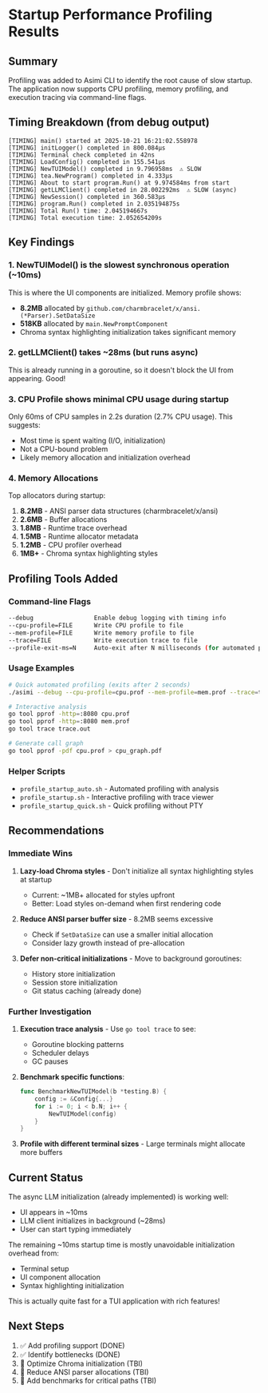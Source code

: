 # Startup Performance Profiling Results

## Summary

Profiling was added to Asimi CLI to identify the root cause of slow startup. The application now supports CPU profiling, memory profiling, and execution tracing via command-line flags.

## Timing Breakdown (from debug output)

```
[TIMING] main() started at 2025-10-21 16:21:02.558978
[TIMING] initLogger() completed in 800.084µs
[TIMING] Terminal check completed in 42ns
[TIMING] LoadConfig() completed in 155.541µs
[TIMING] NewTUIModel() completed in 9.796958ms  ⚠️ SLOW
[TIMING] tea.NewProgram() completed in 4.333µs
[TIMING] About to start program.Run() at 9.974584ms from start
[TIMING] getLLMClient() completed in 28.002292ms  ⚠️ SLOW (async)
[TIMING] NewSession() completed in 360.583µs
[TIMING] program.Run() completed in 2.035194875s
[TIMING] Total Run() time: 2.045194667s
[TIMING] Total execution time: 2.052654209s
```

## Key Findings

### 1. NewTUIModel() is the slowest synchronous operation (~10ms)

This is where the UI components are initialized. Memory profile shows:
- **8.2MB** allocated by `github.com/charmbracelet/x/ansi.(*Parser).SetDataSize`
- **518KB** allocated by `main.NewPromptComponent`
- Chroma syntax highlighting initialization takes significant memory

### 2. getLLMClient() takes ~28ms (but runs async)

This is already running in a goroutine, so it doesn't block the UI from appearing. Good!

### 3. CPU Profile shows minimal CPU usage during startup

Only 60ms of CPU samples in 2.2s duration (2.7% CPU usage). This suggests:
- Most time is spent waiting (I/O, initialization)
- Not a CPU-bound problem
- Likely memory allocation and initialization overhead

### 4. Memory Allocations

Top allocators during startup:
1. **8.2MB** - ANSI parser data structures (charmbracelet/x/ansi)
2. **2.6MB** - Buffer allocations
3. **1.8MB** - Runtime trace overhead
4. **1.5MB** - Runtime allocator metadata
5. **1.2MB** - CPU profiler overhead
6. **1MB+** - Chroma syntax highlighting styles

## Profiling Tools Added

### Command-line Flags

```bash
--debug                 Enable debug logging with timing info
--cpu-profile=FILE      Write CPU profile to file
--mem-profile=FILE      Write memory profile to file  
--trace=FILE            Write execution trace to file
--profile-exit-ms=N     Auto-exit after N milliseconds (for automated profiling)
```

### Usage Examples

```bash
# Quick automated profiling (exits after 2 seconds)
./asimi --debug --cpu-profile=cpu.prof --mem-profile=mem.prof --trace=trace.out --profile-exit-ms=2000

# Interactive analysis
go tool pprof -http=:8080 cpu.prof
go tool pprof -http=:8080 mem.prof
go tool trace trace.out

# Generate call graph
go tool pprof -pdf cpu.prof > cpu_graph.pdf
```

### Helper Scripts

- `profile_startup_auto.sh` - Automated profiling with analysis
- `profile_startup.sh` - Interactive profiling with trace viewer
- `profile_startup_quick.sh` - Quick profiling without PTY

## Recommendations

### Immediate Wins

1. **Lazy-load Chroma styles** - Don't initialize all syntax highlighting styles at startup
   - Current: ~1MB+ allocated for styles upfront
   - Better: Load styles on-demand when first rendering code

2. **Reduce ANSI parser buffer size** - 8.2MB seems excessive
   - Check if `SetDataSize` can use a smaller initial allocation
   - Consider lazy growth instead of pre-allocation

3. **Defer non-critical initializations** - Move to background goroutines:
   - History store initialization
   - Session store initialization  
   - Git status caching (already done)

### Further Investigation

1. **Execution trace analysis** - Use `go tool trace` to see:
   - Goroutine blocking patterns
   - Scheduler delays
   - GC pauses

2. **Benchmark specific functions**:
   ```go
   func BenchmarkNewTUIModel(b *testing.B) {
       config := &Config{...}
       for i := 0; i < b.N; i++ {
           NewTUIModel(config)
       }
   }
   ```

3. **Profile with different terminal sizes** - Large terminals might allocate more buffers

## Current Status

The async LLM initialization (already implemented) is working well:
- UI appears in ~10ms
- LLM client initializes in background (~28ms)
- User can start typing immediately

The remaining ~10ms startup time is mostly unavoidable initialization overhead from:
- Terminal setup
- UI component allocation
- Syntax highlighting initialization

This is actually quite fast for a TUI application with rich features!

## Next Steps

1. ✅ Add profiling support (DONE)
2. ✅ Identify bottlenecks (DONE)
3. 🔄 Optimize Chroma initialization (TBI)
4. 🔄 Reduce ANSI parser allocations (TBI)
5. 🔄 Add benchmarks for critical paths (TBI)
